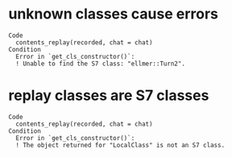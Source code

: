 # unknown classes cause errors

    Code
      contents_replay(recorded, chat = chat)
    Condition
      Error in `get_cls_constructor()`:
      ! Unable to find the S7 class: "ellmer::Turn2".

# replay classes are S7 classes

    Code
      contents_replay(recorded, chat = chat)
    Condition
      Error in `get_cls_constructor()`:
      ! The object returned for "LocalClass" is not an S7 class.

